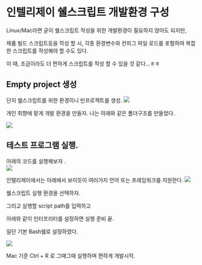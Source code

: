 # 인텔리제이 쉘스크립트 개발환경 구성

Linux/Mac라면 굳이 쉘스크립트 작성을 위한 개발환경이 필요하지 않아도 되지만,

 제품 빌드 스크립트등을 작성 할 시, 각종 환경변수와 컨피그 파일 로드를 포함하여 복잡한 스크립트를 작성해야 할 수도 있다. 

이 때, 조금이라도 더 편하게 스크립트를 작성 할 수 있을 것 같다...ㅎㅎ

## Empty project 생성

단지 쉘스크립트를 위한 환경이니 빈프로젝트를 생성.
![](../../image/shell/1.png)



개인 취향에 맡게 개발 환경을 만들자. 나는 아래와 같은 폴더구조를 만들었다.

![](../../image/shell/2.png)

## 테스트 프로그램 실행.

아래의 코드를 실행해보자 .  
![](../../image/shell/3.png)


인텔리제이에서는 아래에서 보이듯이 여러가지 언어 또는 프레임워크를 지원한다.
![](../../image/shell/4.png)

쉘스크립트 실행 환경을 선택하자.

그리고 실행할 script path를 입력하고

아래와 같이 인터프리터를 설정하면 실행 준비 끝. 

일단 기본 Bash쉘로 설정하였다.

![](../../image/shell/5.png)


Mac 기준 Ctrl + R 로  그때그때 실행하며 편하게 개발시작.


